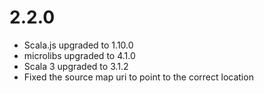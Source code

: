 # 2.2.0


* Scala.js upgraded to 1.10.0
* microlibs upgraded to 4.1.0
* Scala 3 upgraded to 3.1.2
* Fixed the source map uri to point to the correct location
